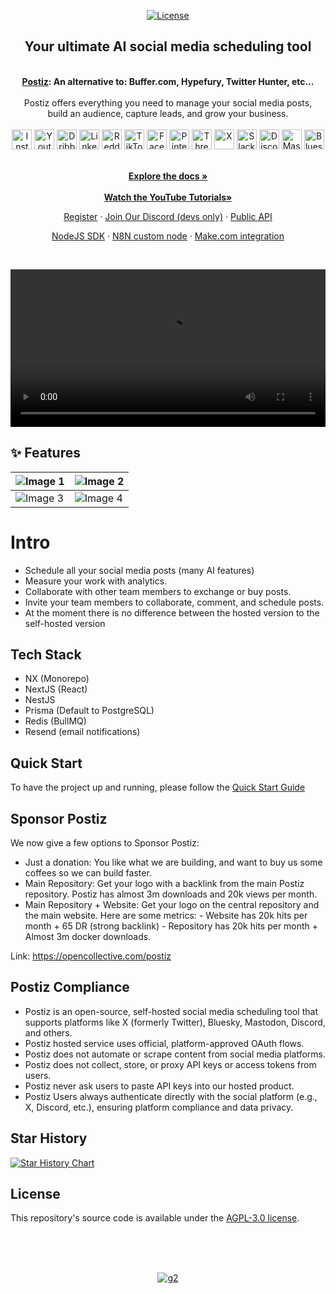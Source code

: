 

<p align="center">
<a href="https://opensource.org/license/agpl-v3">
  <img src="https://img.shields.io/badge/License-AGPL%203.0-blue.svg" alt="License">
</a>
</p>

<div align="center">
  <strong>
  <h2>Your ultimate AI social media scheduling tool</h2><br />
  <a href="https://postiz.com">Postiz</a>: An alternative to: Buffer.com, Hypefury, Twitter Hunter, etc...<br /><br />
  </strong>
  Postiz offers everything you need to manage your social media posts,<br />build an audience, capture leads, and grow your business.
</div>

<div class="flex" align="center">
  <br />
  <img alt="Instagram" src="https://postiz.com/svgs/socials/Instagram.svg" width="32">
  <img alt="Youtube" src="https://postiz.com/svgs/socials/Youtube.svg" width="32">
  <img alt="Dribbble" src="https://postiz.com/svgs/socials/Dribbble.svg" width="32">
  <img alt="Linkedin" src="https://postiz.com/svgs/socials/Linkedin.svg" width="32">
  <img alt="Reddit" src="https://postiz.com/svgs/socials/Reddit.svg" width="32">
  <img alt="TikTok" src="https://postiz.com/svgs/socials/TikTok.svg" width="32">
  <img alt="Facebook" src="https://postiz.com/svgs/socials/Facebook.svg" width="32">
  <img alt="Pinterest" src="https://postiz.com/svgs/socials/Pinterest.svg" width="32">
  <img alt="Threads" src="https://postiz.com/svgs/socials/Threads.svg" width="32">
  <img alt="X" src="https://postiz.com/svgs/socials/X.svg" width="32">
  <img alt="Slack" src="https://postiz.com/svgs/socials/Slack.svg" width="32">
  <img alt="Discord" src="https://postiz.com/svgs/socials/Discord.svg" width="32">
  <img alt="Mastodon" src="https://postiz.com/svgs/socials/Mastodon.svg" width="32">
  <img alt="Bluesky" src="https://postiz.com/svgs/socials/Bluesky.svg" width="32">
</div>

<p align="center">
  <br />
  <a href="https://docs.postiz.com" rel="dofollow"><strong>Explore the docs »</strong></a>
  <br />

  <br />
  <a href="https://youtube.com/@postizofficial" rel="dofollow"><strong>Watch the YouTube Tutorials»</strong></a>
  <br />
</p>

<p align="center">
  <a href="https://platform.postiz.com">Register</a>
  ·
  <a href="https://discord.postiz.com">Join Our Discord (devs only)</a>
  ·
  <a href="https://docs.postiz.com/public-api">Public API</a><br />
</p>
<p align="center">
  <a href="https://www.npmjs.com/package/@postiz/node">NodeJS SDK</a>
  ·
  <a href="https://www.npmjs.com/package/n8n-nodes-postiz">N8N custom node</a>
  ·
  <a href="https://apps.make.com/postiz">Make.com integration</a>
</p>


<br />

<p align="center">
  <video src="https://github.com/user-attachments/assets/05436a01-19c8-4827-b57f-05a5e7637a67" width="100%" />
</p>

## ✨ Features

| ![Image 1](https://github.com/user-attachments/assets/a27ee220-beb7-4c7e-8c1b-2c44301f82ef) | ![Image 2](https://github.com/user-attachments/assets/eb5f5f15-ed90-47fc-811c-03ccba6fa8a2) |
| ------------------------------------------------------------------------------------------- | ------------------------------------------------------------------------------------------- |
| ![Image 3](https://github.com/user-attachments/assets/d51786ee-ddd8-4ef8-8138-5192e9cfe7c3) | ![Image 4](https://github.com/user-attachments/assets/91f83c89-22f6-43d6-b7aa-d2d3378289fb) |

# Intro

- Schedule all your social media posts (many AI features)
- Measure your work with analytics.
- Collaborate with other team members to exchange or buy posts.
- Invite your team members to collaborate, comment, and schedule posts.
- At the moment there is no difference between the hosted version to the self-hosted version

## Tech Stack

- NX (Monorepo)
- NextJS (React)
- NestJS
- Prisma (Default to PostgreSQL)
- Redis (BullMQ)
- Resend (email notifications)

## Quick Start

To have the project up and running, please follow the [Quick Start Guide](https://docs.postiz.com/quickstart)

## Sponsor Postiz

We now give a few options to Sponsor Postiz:
- Just a donation: You like what we are building, and want to buy us some coffees so we can build faster.
- Main Repository: Get your logo with a backlink from the main Postiz repository. Postiz has almost 3m downloads and 20k views per month.
- Main Repository + Website: Get your logo on the central repository and the main website. Here are some metrics: - Website has 20k hits per month + 65 DR (strong backlink) - Repository has 20k hits per month + Almost 3m docker downloads.

Link: https://opencollective.com/postiz

## Postiz Compliance

- Postiz is an open-source, self-hosted social media scheduling tool that supports platforms like X (formerly Twitter), Bluesky, Mastodon, Discord, and others.
- Postiz hosted service uses official, platform-approved OAuth flows.
- Postiz does not automate or scrape content from social media platforms.
- Postiz does not collect, store, or proxy API keys or access tokens from users.
- Postiz never ask users to paste API keys into our hosted product.
- Postiz Users always authenticate directly with the social platform (e.g., X, Discord, etc.), ensuring platform compliance and data privacy.

## Star History

[![Star History Chart](https://api.star-history.com/svg?repos=gitroomhq/postiz-app&type=Date)](https://www.star-history.com/#gitroomhq/postiz-app&Date)

## License

This repository's source code is available under the [AGPL-3.0 license](LICENSE).

<br /><br /><br />

<p align="center">
  <a href="https://www.g2.com/products/postiz/take_survey" target="blank"><img alt="g2" src="https://github.com/user-attachments/assets/892cb74c-0b49-4589-b2f5-fbdbf7a98f66" /></a>
</p>
